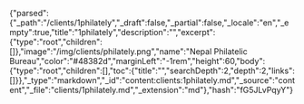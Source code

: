 {"parsed":{"_path":"/clients/1philately","_draft":false,"_partial":false,"_locale":"en","_empty":true,"title":"1philately","description":"","excerpt":{"type":"root","children":[]},"image":"/img/clients/philately.png","name":"Nepal Philatelic<br />Bureau","color":"#48382d","marginLeft":"-1rem","height":60,"body":{"type":"root","children":[],"toc":{"title":"","searchDepth":2,"depth":2,"links":[]}},"_type":"markdown","_id":"content:clients:1philately.md","_source":"content","_file":"clients/1philately.md","_extension":"md"},"hash":"fG5JLvPqyY"}